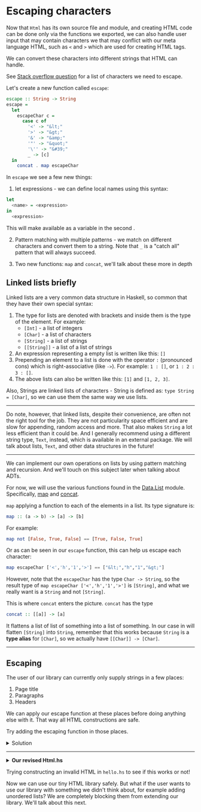 # Escaping characters

Now that `Html` has its own source file and module, and creating
HTML code can be done only via the functions we exported,
we can also handle user input that may contain characters we
that may conflict with our meta language HTML,
such as `<` and `>` which are used for creating HTML tags.

We can convert these characters into different strings that HTML can handle.

See [Stack overflow question](https://stackoverflow.com/questions/7381974/which-characters-need-to-be-escaped-in-html)
for a list of characters we need to escape.

Let's create a new function called `escape`:

```hs
escape :: String -> String
escape =
  let
    escapeChar c =
      case c of
        '<' -> "&lt;"
        '>' -> "&gt;"
        '&' -> "&amp;"
        '"' -> "&quot;"
        '\'' -> "&#39;"
        _ -> [c]
  in
    concat . map escapeChar
```

In `escape` we see a few new things:

1. let expressions - we can define local names using this syntax:

```hs
let
  <name> = <expression>
in
  <expression>
```

This will make <name> available as a variable in the second <expression>.

2. Pattern matching with multiple patterns - we match on different
   characters and convert them to a string. Note that `_` is a "catch
   all" pattern that will always succeed.

3. Two new functions: `map` and `concat`, we'll talk about these more in depth

## Linked lists briefly

Linked lists are a very common data structure in Haskell, so common that
they have their own special syntax:

1. The type for lists are denoted with brackets and inside them is the type of the element. For example:
   - `[Int]` - a list of integers
   - `[Char]` - a list of characters
   - `[String]` - a list of strings
   - `[[String]]` - a list of a list of strings
2. An expression representing a empty list is written like this: `[]`
3. Prepending an element to a list is done with the operator `:` (pronounced cons) which is right-associative (like `->`).
   For example: `1 : []`, or `1 : 2 : 3 : []`.
4. The above lists can also be written like this: `[1]` and `[1, 2, 3]`.

Also, Strings are linked lists of characters - String is defined as:
`type String = [Char]`, so we can use them the same way we use lists.

---

Do note, however, that linked lists, despite their convenience, are often
not the right tool for the job. They are not particularity space efficient
and are slow for appending, random access and more. That also makes `String`
a lot less efficient than it could be. And I generally recommend using a
different string type, `Text`, instead, which is available in an external package.
We will talk about lists, `Text`, and other data structures in the future!

---

We can implement our own operations on lists by using pattern matching and recursion.
And we'll touch on this subject later when talking about ADTs.

For now, we will use the various functions found in the [Data.List](https://hackage.haskell.org/package/base-4.15.0.0/docs/Data-List.html) module. Specifically, [map](https://hackage.haskell.org/package/base-4.15.0.0/docs/Data-List.html#v:map) and [concat](https://hackage.haskell.org/package/base-4.15.0.0/docs/Data-List.html#v:concat).

`map` applying a function to each of the elements in a list. Its type signature is:

```hs
map :: (a -> b) -> [a] -> [b]
```

For example:

```hs
map not [False, True, False] == [True, False, True]
```

Or as can be seen in our `escape` function, this can help us escape each character:

```hs
map escapeChar ['<','h','1','>'] == ["&lt;","h","1","&gt;"]
```

However, note that the `escapeChar` has the type `Char -> String`,
so the result type of `map escapeChar ['<','h','1','>']` is `[String]`,
and what we really want is a `String` and not `[String]`.

This is where `concat` enters the picture. `concat` has the type

```hs
concat :: [[a]] -> [a]
```

It flattens a list of list of something into a list of something.
In our case in will flatten `[String]` into `String`, remember that this works
because `String` is a **type alias** for `[Char]`, so we actually have
`[[Char]] -> [Char]`.

---

## Escaping

The user of our library can currently only supply strings in a few places:

1. Page title
2. Paragraphs
3. Headers

We can apply our escape function at these places before doing anything else with it.
That way all HTML constructions are safe.

Try adding the escaping function in those places.

<details>
  <summary>Solution</summary>

```hs
html_ :: Title -> Structure -> Html
html_ title content =
  Html
    ( el "html"
      ( el "head" (el "title" (escape title))
        <> el "body" (getStructureString content)
      )
    )

p_ :: String -> Structure
p_ = Structure . el "p" . escape

h1_ :: String -> Structure
h1_ = Structure . el "h1" . escape
```

</details>

---

<details>
  <summary><b>Our revised Html.hs</b></summary>

```hs
-- Html.hs

module Html
  ( Html
  , Title
  , Structure
  , html_
  , p_
  , h1_
  , append_
  , render
  )
where

-- * Types

newtype Html
  = Html String

newtype Structure
  = Structure String

type Title
  = String

-- * EDSL

html_ :: Title -> Structure -> Html
html_ title content =
  Html
    ( el "html"
      ( el "head" (el "title" (escape title))
        <> el "body" (getStructureString content)
      )
    )

p_ :: String -> Structure
p_ = Structure . el "p" . escape

h1_ :: String -> Structure
h1_ = Structure . el "h1" . escape

append_ :: Structure -> Structure -> Structure
append_ c1 c2 =
  Structure (getStructureString c1 <> getStructureString c2)

-- * Render

render :: Html -> String
render html =
  case html of
    Html str -> str

-- * Utilities

el :: String -> String -> String
el tag content =
  "<" <> tag <> ">" <> content <> "</" <> tag <> ">"

getStructureString :: Structure -> String
getStructureString content =
  case content of
    Structure str -> str

escape :: String -> String
escape =
  let
    escapeChar c =
      case c of
        '<' -> "&lt;"
        '>' -> "&gt;"
        '&' -> "&amp;"
        '"' -> "&quot;"
        '\'' -> "&#39;"
        _ -> [c]
  in
    concat . map escapeChar
```

</details>

Trying constructing an invalid HTML in `hello.hs` to see if this works or not!

Now we can use our tiny HTML library safely. But what if the user
wants to use our library with something we didn't think about, for
example adding unordered lists? We are completely blocking them from
extending our library. We'll talk about this next.
